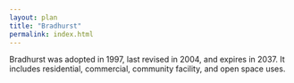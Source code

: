 ```yaml
---
layout: plan
title: "Bradhurst"
permalink: index.html
---
```


Bradhurst was adopted in 1997, last revised in 2004, and expires in 2037. It includes residential, commercial, community facility, and open space uses. 
